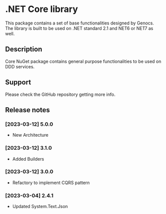# .NET Core library

This package contains a set of base functionalities designed by Genocs.
The library is built to be used on .NET standard 2.1 and NET6 or NET7 as well.

## Description

Core NuGet package contains general purpose functionalities to be used on DDD services.


## Support

Please check the GitHub repository getting more info.


## Release notes

### [2023-03-12] 5.0.0
- New Architecture

### [2023-03-12] 3.1.0
- Added Builders

### [2023-03-12] 3.0.0
- Refactory to implement CQRS pattern


### [2023-03-04] 2.4.1
- Updated System.Text.Json
